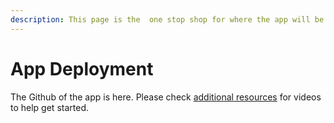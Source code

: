 ```yaml
---
description: This page is the  one stop shop for where the app will be hosted.
---
```


# App Deployment

The Github of the app is here. Please check [additional resources](../engineers/additional-resources.md) for videos to help get started.



